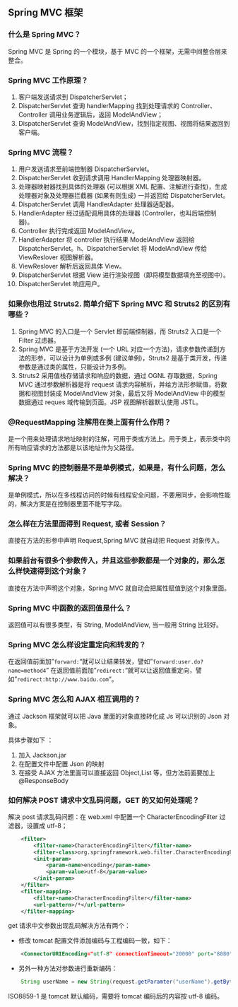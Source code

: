 Spring MVC 框架
-------------

### 什么是 Spring MVC？

Spring MVC 是 Spring 的一个模块，基于 MVC 的一个框架，无需中间整合层来整合。

### Spring MVC 工作原理？

1.  客户端发送请求到 DispatcherServlet；
2.  DispatcherServlet 查询 handlerMapping 找到处理请求的 Controller、Controller 调用业务逻辑后，返回 ModelAndView；
3.  DispatcherServlet 查询 ModelAndView，找到指定视图、视图将结果返回到客户端。

### Spring MVC 流程？

1.  用户发送请求至前端控制器 DispatcherServlet。
2.  DispatcherServlet 收到请求调用 HandlerMapping 处理器映射器。
3.  处理器映射器找到具体的处理器 (可以根据 XML 配置、注解进行查找)，生成处理器对象及处理器拦截器 (如果有则生成) 一并返回给 DispatcherServlet。
4.  DispatcherServlet 调用 HandlerAdapter 处理器适配器。
5.  HandlerAdapter 经过适配调用具体的处理器 (Controller，也叫后端控制器)。
6.  Controller 执行完成返回 ModelAndView。
7.  HandlerAdapter 将 controller 执行结果 ModelAndView 返回给 DispatcherServlet。h、DispatcherServlet 将 ModelAndView 传给 ViewReslover 视图解析器。
8.  ViewReslover 解析后返回具体 View。
9.  DispatcherServlet 根据 View 进行渲染视图（即将模型数据填充至视图中）。
10.  DispatcherServlet 响应用户。

### 如果你也用过 Struts2. 简单介绍下 Spring MVC 和 Struts2 的区别有哪些？

1.  Spring MVC 的入口是一个 Servlet 即前端控制器，而 Struts2 入口是一个 Filter 过虑器。
2.  Spring MVC 是基于方法开发 (一个 URL 对应一个方法)，请求参数传递到方法的形参，可以设计为单例或多例 (建议单例)，Struts2 是基于类开发，传递参数是通过类的属性，只能设计为多例。
3.  Struts2 采用值栈存储请求和响应的数据，通过 OGNL 存取数据，Spring MVC 通过参数解析器是将 request 请求内容解析，并给方法形参赋值，将数据和视图封装成 ModelAndView 对象，最后又将 ModelAndView 中的模型数据通过 reques 域传输到页面。JSP 视图解析器默认使用 JSTL。

### @RequestMapping 注解用在类上面有什么作用？

是一个用来处理请求地址映射的注解，可用于类或方法上。用于类上，表示类中的所有响应请求的方法都是以该地址作为父路径。

### Spring MVC 的控制器是不是单例模式，如果是，有什么问题，怎么解决？

是单例模式，所以在多线程访问的时候有线程安全问题，不要用同步，会影响性能的，解决方案是在控制器里面不能写字段。

### 怎么样在方法里面得到 Request, 或者 Session？

直接在方法的形参中声明 Request,Spring MVC 就自动把 Request 对象传入。

### 如果前台有很多个参数传入，并且这些参数都是一个对象的，那么怎么样快速得到这个对象？

直接在方法中声明这个对象，Spring MVC 就自动会把属性赋值到这个对象里面。

### Spring MVC 中函数的返回值是什么？

返回值可以有很多类型，有 String, ModelAndView, 当一般用 String 比较好。

### Spring MVC 怎么样设定重定向和转发的？

在返回值前面加”`forward:`“就可以让结果转发，譬如”`forward:user.do?name=method4`” 在返回值前面加”`redirect:`“就可以让返回值重定向，譬如”`redirect:http://www.baidu.com`“。

### Spring MVC 怎么和 AJAX 相互调用的？

通过 Jackson 框架就可以把 Java 里面的对象直接转化成 Js 可以识别的 Json 对象。

具体步骤如下 ：

1.  加入 Jackson.jar
2.  在配置文件中配置 Json 的映射
3.  在接受 AJAX 方法里面可以直接返回 Object,List 等，但方法前面要加上 @ResponseBody

### 如何解决 POST 请求中文乱码问题，GET 的又如何处理呢？

解决 post 请求乱码问题：在 web.xml 中配置一个 CharacterEncodingFilter 过滤器，设置成 utf-8；

```xml
	<filter>
	    <filter-name>CharacterEncodingFilter</filter-name>
	    <filter-class>org.springframework.web.filter.CharacterEncodingFilter</filter-class>
	    <init-param>
	        <param-name>encoding</param-name>
	        <param-value>utf-8</param-value>
	    </init-param>
	</filter>
	<filter-mapping>
	    <filter-name>CharacterEncodingFilter</filter-name>
	    <url-pattern>/*</url-pattern>
	</filter-mapping>
```

get 请求中文参数出现乱码解决方法有两个：

*   修改 tomcat 配置文件添加编码与工程编码一致，如下：

```xml
	<ConnectorURIEncoding="utf-8" connectionTimeout="20000" port="8080" protocol="HTTP/1.1" redirectPort="8443"/>
```

*   另外一种方法对参数进行重新编码：

```java
	String userName = new String(request.getParamter("userName").getBytes("ISO8859- 1"),"utf-8")
```

ISO8859-1 是 tomcat 默认编码，需要将 tomcat 编码后的内容按 utf-8 编码。